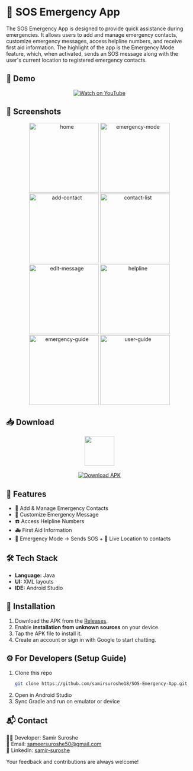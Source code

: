 # 🚨 SOS Emergency App

The SOS Emergency App is designed to provide quick assistance during emergencies. It allows users to add and manage emergency contacts, customize emergency messages, access helpline numbers, and receive first aid information. The highlight of the app is the Emergency Mode feature, which, when activated, sends an SOS message along with the user's current location to registered emergency contacts.

## 🎥 Demo

<p align="center">
  <a href="https://www.youtube.com/watch?v=3Woo2rMs8ZU" target="_blank">
    <img src="https://img.shields.io/badge/Watch%20on%20YouTube-red?logo=youtube&logoColor=white&style=for-the-badge" alt="Watch on YouTube"/>
  </a>
</p>

## 📸 Screenshots

<p align="center">

  <img width="188" alt="home" src="https://github.com/user-attachments/assets/eff4749f-46b6-4e84-9a6f-e2ebf2a4c6dc" />
  <img width="188" alt="emergency-mode" src="https://github.com/user-attachments/assets/a39807fb-593f-4ee4-bf30-7be675a125b8" />
  <img width="188" alt="add-contact" src="https://github.com/user-attachments/assets/48c31c1e-9c03-41fc-a1b1-391ba8927514" />
  <img width="188" alt="contact-list" src="https://github.com/user-attachments/assets/cf05342e-f1d4-4070-959e-bb77a7cfd288" />
  <img width="188" alt="edit-message" src="https://github.com/user-attachments/assets/679176c1-fa8f-47aa-ad5e-b1b94a0ed263" />
  <img width="188" alt="helpline" src="https://github.com/user-attachments/assets/3a405148-3ad3-4524-867e-9cc867dd442f" />
  <img width="188" alt="emergency-guide" src="https://github.com/user-attachments/assets/8e79375f-6c5d-4c8b-b8af-765d794e3724" />
  <img width="188" alt="user-guide" src="https://github.com/user-attachments/assets/ceb9af0f-c87f-49e5-9b95-c3c4fd1db3f2" />

</p>

## 📥 Download

<p align="center">
  <img src="https://github.com/samirsuroshe18/SOS-Emergency-App/assets/130245723/5084bee7-56b8-4217-83ce-fd628879411f" width="80" height="80" >
  <br/><br/>
  <a href="https://github.com/samirsuroshe18/SOS-Emergency-App/releases/download/2.0.0/app-debug.apk">
    <img src="https://img.shields.io/badge/Download%20APK-blue?style=for-the-badge&logo=android" alt="Download APK"/>
  </a>
</p>

## 🚀 Features
- 👥 Add & Manage Emergency Contacts
- 📝 Customize Emergency Message
- ☎️ Access Helpline Numbers
- 🚑 First Aid Information
- 🚨 Emergency Mode → Sends SOS + 📍 Live Location to contacts

## 🛠️ Tech Stack
- **Language:** Java  
- **UI:** XML layouts  
- **IDE:** Android Studio  

## 📲 Installation
1. Download the APK from the [Releases](https://github.com/samirsuroshe18/SOS-Emergency-App/releases/tag/2.0.0).  
2. Enable **installation from unknown sources** on your device.  
3. Tap the APK file to install it.  
4. Create an account or sign in with Google to start chatting.  

## ⚙️ For Developers (Setup Guide)
1. Clone this repo  
   ```bash
   git clone https://github.com/samirsuroshe18/SOS-Emergency-App.git
2. Open in Android Studio
6. Sync Gradle and run on emulator or device

## 📬 Contact  
👨‍💻 Developer: Samir Suroshe  
📧 Email: [sameersuroshe50@gmail.com](mailto:sameersuroshe50@gmail.com)  
🔗 LinkedIn: [samir-suroshe](https://www.linkedin.com/in/samir-suroshe-50b073271)  

Your feedback and contributions are always welcome!
